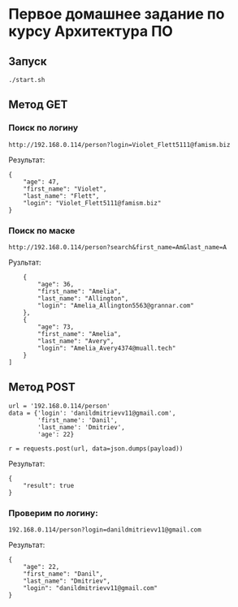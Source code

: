# Первое домашнее задание по курсу Архитектура ПО

## Запуск
`./start.sh`

## Метод GET
### Поиск по логину
`http://192.168.0.114/person?login=Violet_Flett5111@famism.biz`

Результат:

```
{
    "age": 47,
    "first_name": "Violet",
    "last_name": "Flett",
    "login": "Violet_Flett5111@famism.biz"
}
```


### Поиск по маске
`http://192.168.0.114/person?search&first_name=Am&last_name=A`

Рузльтат:

```[
    {
        "age": 36,
        "first_name": "Amelia",
        "last_name": "Allington",
        "login": "Amelia_Allington5563@grannar.com"
    },
    {
        "age": 73,
        "first_name": "Amelia",
        "last_name": "Avery",
        "login": "Amelia_Avery4374@muall.tech"
    }
]
```
## Метод POST
```
url = '192.168.0.114/person'
data = {'login': 'danildmitrievv11@gmail.com',
        'first_name': 'Danil',
        'last_name': 'Dmitriev',
        'age': 22}

r = requests.post(url, data=json.dumps(payload))
```
Результат:
```
{
    "result": true
}
```

### Проверим по логину:
`192.168.0.114/person?login=danildmitrievv11@gmail.com`

Результат:
```
{
    "age": 22,
    "first_name": "Danil",
    "last_name": "Dmitriev",
    "login": "danildmitrievv11@gmail.com"
}
```



